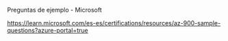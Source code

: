 Preguntas de ejemplo - Microsoft

https://learn.microsoft.com/es-es/certifications/resources/az-900-sample-questions?azure-portal=true

